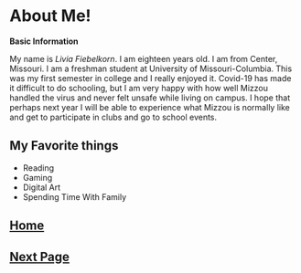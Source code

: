 # About Me!

**Basic Information**

My name is *Livia Fiebelkorn*. I am eighteen years old. I am from Center, Missouri. I am a freshman student at University of Missouri-Columbia. This was my first semester in college and I really enjoyed it. Covid-19 has made it difficult to do schooling, but I am very happy with how well Mizzou handled the virus and never felt unsafe while living on campus. I hope that perhaps next year I will be able to experience what Mizzou is normally like and get to participate in clubs and go to school events.

## My Favorite things

* Reading
* Gaming
* Digital Art
* Spending Time With Family

[Home](README.md)
-
[Next Page](Page2.md)
-
